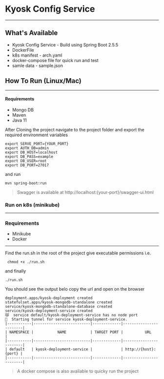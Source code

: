 # Kyosk Config Service 
---

## What's Available
- Kyosk Config Service - Build using Spring Boot 2.5.5
- DockerFile
- k8s manifest - arch.yaml
- docker-compose file for quick run and test
- samle data - sample.json

## How To Run (Linux/Mac)

---
#### Requirements
-  Mongo DB
-  Maven
-  Java 11

After Cloning the project navigate to the project folder and
export the required environment variables

```shell
export SERVE_PORT={YOUR_PORT}
export AUTH_DB=admin
export DB_HOST=localhost
export DB_PASS=example
export DB_USER=root
export DB_PORT=27017
```

and run 

```shell
mvn spring-boot:run 
```
> Swagger is available at http://localhost:{your-port}/swagger-ui.html

### Run on k8s (minikube)

---
### Requirements
- Minikube
- Docker
---
Find the run.sh in the root of the project
give executable permissions
i.e.

``` chmod +x ./run.sh```

and finally 

```./run.sh```

You should see the output belo copy the url and open on the browser
```
deployment.apps/kyosk-deployment created
statefulset.apps/kyosk-mongodb-standalone created
service/kyosk-mongodb-standalone-database created
service/kyosk-deployment-service created
😿  service default/kyosk-deployment-service has no node port
🏃  Starting tunnel for service kyosk-deployment-service.
|-----------|--------------------------|-------------|------------------------|
| NAMESPACE |           NAME           | TARGET PORT |          URL           |
|-----------|--------------------------|-------------|------------------------|
| default   | kyosk-deployment-service |             | http://{host}:{port} |
|-----------|--------------------------|-------------|------------------------|
``````

> A docker compose is also available to quicky run the project 


